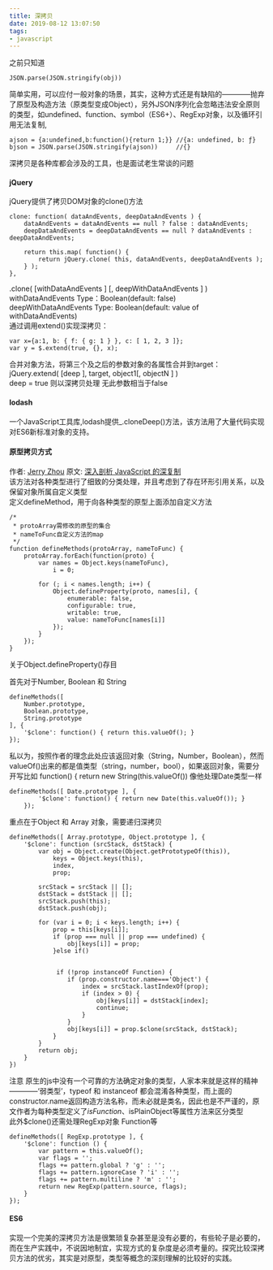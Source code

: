 ```yaml
---
title: 深拷贝
date: 2019-08-12 13:07:50
tags:
- javascript
---
```

之前只知道
```
JSON.parse(JSON.stringify(obj))
```
简单实用，可以应付一般对象的场景，其实，这种方式还是有缺陷的————抛弃了原型及构造方法（原类型变成Object），另外JSON序列化会忽略违法安全原则的类型，如undefined、function、symbol（ES6+）、RegExp对象，以及循环引用无法复制,
```
ajson = {a:undefined,b:function(){return 1;}} //{a: undefined, b: ƒ}
bjson = JSON.parse(JSON.stringify(ajson))     //{}
```
深拷贝是各种库都会涉及的工具，也是面试老生常谈的问题<br>

#### jQuery
jQuery提供了拷贝DOM对象的clone()方法
```
clone: function( dataAndEvents, deepDataAndEvents ) {
    dataAndEvents = dataAndEvents == null ? false : dataAndEvents;
    deepDataAndEvents = deepDataAndEvents == null ? dataAndEvents : deepDataAndEvents;

    return this.map( function() {
        return jQuery.clone( this, dataAndEvents, deepDataAndEvents );
    } );
},
```
.clone( [withDataAndEvents ] [, deepWithDataAndEvents ] )<br>
withDataAndEvents Type：Boolean(default: false)<br>
deepWithDataAndEvents Type: Boolean(default: value of withDataAndEvents)
<br>
通过调用extend()实现深拷贝：
```
var x={a:1, b: { f: { g: 1 } }, c: [ 1, 2, 3 ]};
var y = $.extend(true, {}, x);
```
合并对象方法，将第三个及之后的参数对象的各属性合并到target：<br>
jQuery.extend( [deep ], target, object1[, objectN ] )<br>
deep = true 则以深拷贝处理 无此参数相当于false
#### lodash
一个JavaScript工具库,lodash提供_.cloneDeep()方法，该方法用了大量代码实现对ES6新标准对象的支持。


#### 原型拷贝方式
作者: [Jerry Zhou](https://github.com/zry656565) 原文:
[深入剖析 JavaScript 的深复制](https://jerryzou.com/posts/dive-into-deep-clone-in-javascript/ )<br>
该方法对各种类型进行了细致的分类处理，并且考虑到了存在环形引用关系，以及保留对象所属自定义类型<br>
定义defineMethod，用于向各种类型的原型上面添加自定义方法<br>
```
/* 
 * protoArray需修改的原型的集合
 * nameToFunc自定义方法的map
 */
function defineMethods(protoArray, nameToFunc) {
    protoArray.forEach(function(proto) {
        var names = Object.keys(nameToFunc),
            i = 0;

        for (; i < names.length; i++) {
            Object.defineProperty(proto, names[i], {
                enumerable: false,
                configurable: true,
                writable: true,
                value: nameToFunc[names[i]]
            });
        }
    });
}
```
关于Object.defineProperty()存目

首先对于Number, Boolean 和 String
```
defineMethods([
    Number.prototype,
    Boolean.prototype,
    String.prototype
], {
    '$clone': function() { return this.valueOf(); }
});
```
私以为，按照作者的理念此处应该返回对象（String，Number，Boolean），然而valueOf()出来的都是值类型（string，number，bool），如果返回对象，需要分开写比如 function() { return new String(this.valueOf()) 像他处理Date类型一样
```
defineMethods([ Date.prototype ], {
        '$clone': function() { return new Date(this.valueOf()); }
    });
```
重点在于Object 和 Array 对象，需要递归深拷贝
```
defineMethods([ Array.prototype, Object.prototype ], {
    '$clone': function (srcStack, dstStack) {
        var obj = Object.create(Object.getPrototypeOf(this)),
            keys = Object.keys(this),
            index,
            prop;

        srcStack = srcStack || [];
        dstStack = dstStack || [];
        srcStack.push(this);
        dstStack.push(obj);

        for (var i = 0; i < keys.length; i++) {
            prop = this[keys[i]];
            if (prop === null || prop === undefined) {
                obj[keys[i]] = prop;
            }else if()
            
            
             if (!prop instanceOf Function) {
                if (prop.constructor.name==='Object') {
                    index = srcStack.lastIndexOf(prop);
                    if (index > 0) {
                        obj[keys[i]] = dstStack[index];
                        continue;
                    }
                }
                obj[keys[i]] = prop.$clone(srcStack, dstStack);
            }
        }
        return obj;
    }
})
```
注意 原生的js中没有一个可靠的方法确定对象的类型，人家本来就是这样的精神————‘弱类型’，typeof 和 instanceof 都会混淆各种类型，而上面的constructor.name返回构造方法名称，而未必就是类名，因此也是不严谨的，原文作者为每种类型定义了$isFunction、$isPlainObject等属性方法来区分类型<br>
此外$clone()还需处理RegExp对象 Function等
```
defineMethods([ RegExp.prototype ], {
    '$clone': function () {
        var pattern = this.valueOf();
        var flags = '';
        flags += pattern.global ? 'g' : '';
        flags += pattern.ignoreCase ? 'i' : '';
        flags += pattern.multiline ? 'm' : '';
        return new RegExp(pattern.source, flags);
    }
});
```
#### ES6

实现一个完美的深拷贝方法是很繁琐复杂甚至是没有必要的，有些轮子是必要的，而在生产实践中，不说因地制宜，实现方式的复杂度是必须考量的。探究比较深拷贝方法的优劣，其实是对原型，类型等概念的深刻理解的比较好的实践。